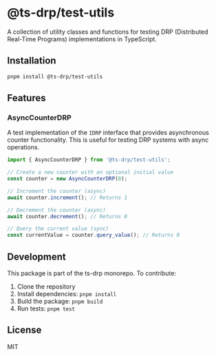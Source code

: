 # @ts-drp/test-utils

A collection of utility classes and functions for testing DRP (Distributed Real-Time Programs) implementations in TypeScript.

## Installation

```bash
pnpm install @ts-drp/test-utils
```

## Features

### AsyncCounterDRP

A test implementation of the `IDRP` interface that provides asynchronous counter functionality. This is useful for testing DRP systems with async operations.

```typescript
import { AsyncCounterDRP } from '@ts-drp/test-utils';

// Create a new counter with an optional initial value
const counter = new AsyncCounterDRP(0);

// Increment the counter (async)
await counter.increment(); // Returns 1

// Decrement the counter (async)
await counter.decrement(); // Returns 0

// Query the current value (sync)
const currentValue = counter.query_value(); // Returns 0
```

## Development

This package is part of the ts-drp monorepo. To contribute:

1. Clone the repository
2. Install dependencies: `pnpm install`
3. Build the package: `pnpm build`
4. Run tests: `pnpm test`

## License

MIT

